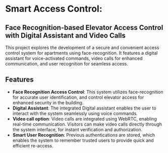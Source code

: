 # Smart Access Control: 
## Face Recognition-based Elevator Access Control with Digital Assistant and Video Calls

This project explores the development of a secure and convenient access control system for apartments using face-recognition. It features a digital assistant for voice-activated commands, video calls for enhanced communication, and user recognition for seamless access.

## Features
- **Face Recognition Access Control**: This system utilizes face-recognition for accurate user identification, and control elevator access for enhanced security in the building.
- **Digital Assistant**: The integrated Digital assistant enables the user to interact with the system seamlessly using voice commands.
- **Video call option**: Video calls are integrated using WebRTC, enabling real-time communication. Visitors can make video calls directly through the system interface, for instant verification and authorization.
- **Smart User Recognition**: Previous authentications are stored, which enables the system to remember trusted users to provide quick and efficient re-access.
